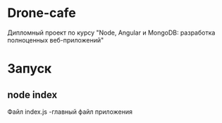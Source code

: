 # Drone-cafe
Дипломный проект по курсу "Node, Angular и MongoDB: разработка полноценных веб-приложений"

# Запуск
## node index

Файл index.js -главный файл приложения
